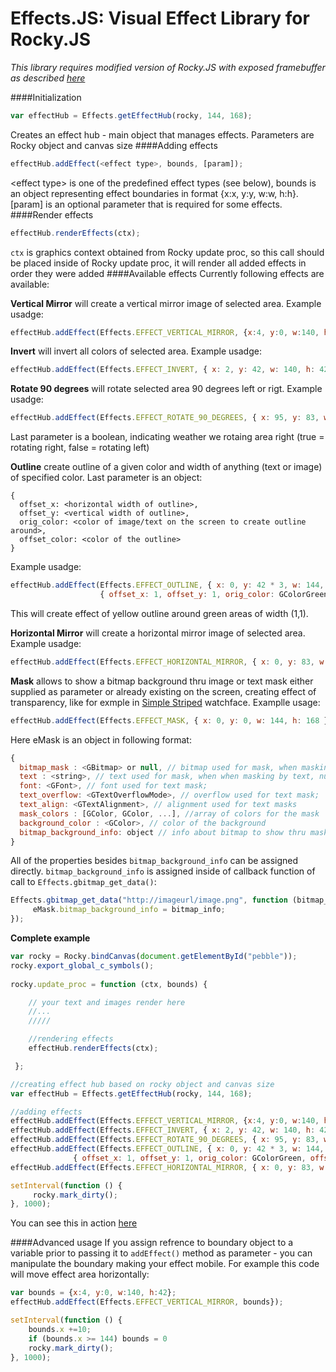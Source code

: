 # Effects.JS: Visual Effect Library for Rocky.JS

*This library requires modified version of Rocky.JS with exposed framebuffer as described [here](http://codecorner.galanter.net/2016/02/11/fire-on-high-or-framebuffer-in-rocky-js/">)*

####Initialization
````javascript
var effectHub = Effects.getEffectHub(rocky, 144, 168);
````
Creates an effect hub - main object that manages effects. Parameters are Rocky object and canvas size
####Adding effects
````javascript
effectHub.addEffect(<effect type>, bounds, [param]);
````
&lt;effect type&gt; is one of the predefined effect types (see below), bounds is an object representing effect boundaries in format {x:x, y:y, w:w, h:h}. [param] is an optional parameter that is required for some effects.
####Render effects
````javascript
effectHub.renderEffects(ctx);
````
`ctx` is graphics context obtained from Rocky update proc, so this call should be placed inside of Rocky update proc, it will render all added effects in order they were added
####Available effects
Currently following effects are available:

**Vertical Mirror** will create a vertical mirror image of selected area. Example usadge:
````javascript
effectHub.addEffect(Effects.EFFECT_VERTICAL_MIRROR, {x:4, y:0, w:140, h:42});
````
**Invert** will invert all colors of selected area. Example usadge:
````javascript
effectHub.addEffect(Effects.EFFECT_INVERT, { x: 2, y: 42, w: 140, h: 42 });
````
**Rotate 90 degrees** will rotate selected area 90 degrees left or rigt. Example usadge:
````javascript
effectHub.addEffect(Effects.EFFECT_ROTATE_90_DEGREES, { x: 95, y: 83, w: 48, h: 48 }, false);
````
Last parameter is a boolean, indicating weather we rotaing area right (true = rotating right, false = rotating left)

**Outline** create outline of a given color and width of anything (text or image) of specified color. Last parameter is an object:
````
{ 
  offset_x: <horizontal width of outline>, 
  offset_y: <vertical width of outline>, 
  orig_color: <color of image/text on the screen to create outline around>, 
  offset_color: <color of the outline> 
}
````
Example usadge:
````javascript
effectHub.addEffect(Effects.EFFECT_OUTLINE, { x: 0, y: 42 * 3, w: 144, h: 42 }, 
                    { offset_x: 1, offset_y: 1, orig_color: GColorGreen, offset_color: GColorYellow });
````
This will create effect of yellow outline around green areas of width (1,1).

**Horizontal Mirror** will create a horizontal mirror image of selected area. Example usadge:
````javascript
effectHub.addEffect(Effects.EFFECT_HORIZONTAL_MIRROR, { x: 0, y: 83, w: 144-48, h: 48 });
````
**Mask** allows to show a bitmap background thru image or text mask either supplied as parameter or already existing on the screen, creating effect of transparency, like for exmple in [Simple Striped](http://apps.getpebble.com/en_US/application/552b12499c306b05a000008e) watchface. Examplle usage:
````javascript
effectHub.addEffect(Effects.EFFECT_MASK, { x: 0, y: 0, w: 144, h: 168 }, eMask);
````
Here eMask is an object in following format:
````javascript
{
  bitmap_mask : <GBitmap> or null, // bitmap used for mask, when masking by bitmap, null otherwise
  text : <string>, // text used for mask, when when masking by text, null otherwise
  font: <GFont>, // font used for text mask;
  text_overflow: <GTextOverflowMode>, // overflow used for text mask;
  text_align: <GTextAlignment>, // alignment used for text masks
  mask_colors : [GColor, GColor, ...], //array of colors for the mask
  background_color : <GColor>, // color of the background
  bitmap_background_info: object // info about bitmap to show thru mask { bitmap_data, bitmap_w, bitmap_h}
}  
````
All of the properties besides `bitmap_background_info` can be assigned directly. `bitmap_background_info` is assigned inside of callback function of call to `Effects.gbitmap_get_data()`:
````JavaScript
Effects.gbitmap_get_data("http://imageurl/image.png", function (bitmap_info) {
     eMask.bitmap_background_info = bitmap_info;
});
````

**Complete example**
````javascript
var rocky = Rocky.bindCanvas(document.getElementById("pebble"));
rocky.export_global_c_symbols();
 
rocky.update_proc = function (ctx, bounds) {

    // your text and images render here
    //...
    /////

    //rendering effects
    effectHub.renderEffects(ctx);

 };

//creating effect hub based on rocky object and canvas size 
var effectHub = Effects.getEffectHub(rocky, 144, 168);

//adding effects
effectHub.addEffect(Effects.EFFECT_VERTICAL_MIRROR, {x:4, y:0, w:140, h:42});
effectHub.addEffect(Effects.EFFECT_INVERT, { x: 2, y: 42, w: 140, h: 42 });
effectHub.addEffect(Effects.EFFECT_ROTATE_90_DEGREES, { x: 95, y: 83, w: 48, h: 48 }, false);
effectHub.addEffect(Effects.EFFECT_OUTLINE, { x: 0, y: 42 * 3, w: 144, h: 42 }, 
              { offset_x: 1, offset_y: 1, orig_color: GColorGreen, offset_color: GColorYellow });
effectHub.addEffect(Effects.EFFECT_HORIZONTAL_MIRROR, { x: 0, y: 83, w: 144-48, h: 48 });

setInterval(function () {
     rocky.mark_dirty();
}, 1000);
````
You can see this in action [here](http://codecorner.galanter.net/pebble/rockyjs/effectsjs/effectsjs.html)

####Advanced usage
If you assign refrence to boundary object to a variable prior to passing it to <code>addEffect()</code> method as parameter - you can manipulate the boundary making your effect mobile. For example this code will move effect area horizontally:
````javascript
var bounds = {x:4, y:0, w:140, h:42};
effectHub.addEffect(Effects.EFFECT_VERTICAL_MIRROR, bounds});

setInterval(function () {
    bounds.x +=10;
    if (bounds.x >= 144) bounds = 0
    rocky.mark_dirty();
}, 1000);
````
